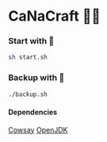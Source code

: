# CaNaCraft 🎲🐵

### Start with 🚀
```bash
sh start.sh
```
### Backup with 💾
```bash
./backup.sh
```
#### Dependencies

[Cowsay](https://github.com/piuccio/cowsay#install)
[OpenJDK](https://openjdk.java.net/)
